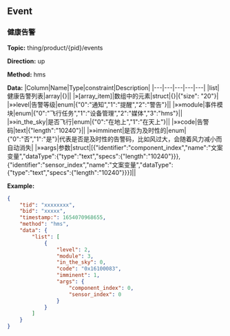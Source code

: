 


 ## Event 

### 健康告警
**Topic:** thing/product/{pid}/events

**Direction:** up

**Method:** hms

**Data:** 
|Column|Name|Type|constraint|Description|
|---|---|---|---|---|
  |list|健康告警列表|array|{}||
|»[array_item]|数组中的元素|struct|{}|{"size": "20"}|
 |»»level|告警等级|enum|{&#34;0&#34;:&#34;通知&#34;,&#34;1&#34;:&#34;提醒&#34;,&#34;2&#34;:&#34;警告&#34;}||
 |»»module|事件模块|enum|{&#34;0&#34;:&#34;飞行任务&#34;,&#34;1&#34;:&#34;设备管理&#34;,&#34;2&#34;:&#34;媒体&#34;,&#34;3&#34;:&#34;hms&#34;}||
 |»»in_the_sky|是否飞行|enum|{&#34;0&#34;:&#34;在地上&#34;,&#34;1&#34;:&#34;在天上&#34;}||
|»»code|告警码|text|{&#34;length&#34;:&#34;10240&#34;}||
 |»»imminent|是否为及时性的|enum|{&#34;0&#34;:&#34;否&#34;,&#34;1&#34;:&#34;是&#34;}|代表是否是及时性的告警码，比如风过大，会随着风力减小而自动消失|
|»»args|参数|struct|[{&#34;identifier&#34;:&#34;component_index&#34;,&#34;name&#34;:&#34;文案变量&#34;,&#34;dataType&#34;:{&#34;type&#34;:&#34;text&#34;,&#34;specs&#34;:{&#34;length&#34;:&#34;10240&#34;}}},{&#34;identifier&#34;:&#34;sensor_index&#34;,&#34;name&#34;:&#34;文案变量&#34;,&#34;dataType&#34;:{&#34;type&#34;:&#34;text&#34;,&#34;specs&#34;:{&#34;length&#34;:&#34;10240&#34;}}}]||

         
    

 
 
**Example:** 
```json
{
	"tid": "xxxxxxxx",
	"bid": "xxxxx",
	"timestamp:": 1654070968655,
	"method": "hms",
	"data": {
		"list": [
			{
				"level": 2,
				"module": 3,
				"in_the_sky": 0,
				"code": "0x16100083",
				"imminent": 1,
				"args": {
					"component_index": 0,
					"sensor_index": 0
				}
			}
		]
	}
}
```



 






